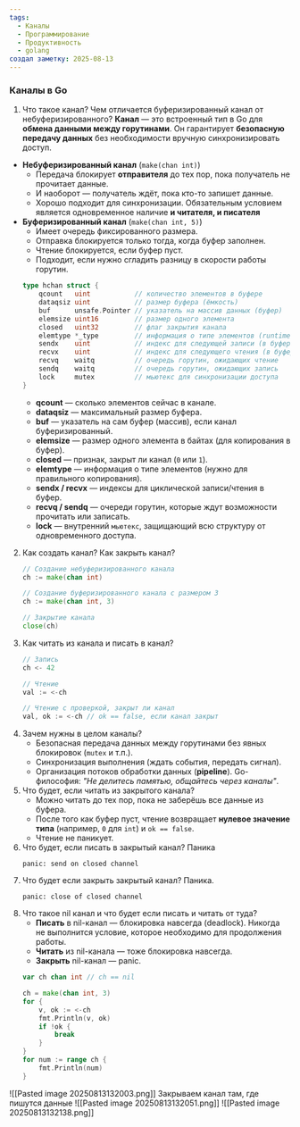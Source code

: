 ```yaml
---
tags:
  - Каналы
  - Программирование
  - Продуктивность
  - golang
создал заметку: 2025-08-13
---
```

### Каналы в Go
1. Что такое канал? Чем отличается буферизированный канал от небуферизированного?
   **Канал** — это встроенный тип в Go для **обмена данными между горутинами**. Он гарантирует **безопасную передачу данных** без необходимости вручную синхронизировать доступ.
   
- **Небуферизированный канал** (`make(chan int)`)
    - Передача блокирует **отправителя** до тех пор, пока получатель не прочитает данные.
    - И наоборот — получатель ждёт, пока кто-то запишет данные.
    - Хорошо подходит для синхронизации.
    Обязательным условием является одновременное наличие **и читателя, и писателя**
- **Буферизированный канал** (`make(chan int, 5)`)
    - Имеет очередь фиксированного размера.
    - Отправка блокируется только тогда, когда буфер заполнен.
    - Чтение блокируется, если буфер пуст.
    - Подходит, если нужно сгладить разницу в скорости работы горутин.
	``` go
	type hchan struct {
	    qcount   uint           // количество элементов в буфере
	    dataqsiz uint           // размер буфера (ёмкость)
	    buf      unsafe.Pointer // указатель на массив данных (буфер)
	    elemsize uint16         // размер одного элемента
	    closed   uint32         // флаг закрытия канала
	    elemtype *_type         // информация о типе элементов (runtime type)
	    sendx    uint           // индекс для следующей записи (в буфере)
	    recvx    uint           // индекс для следующего чтения (в буфере)
	    recvq    waitq          // очередь горутин, ожидающих чтение
	    sendq    waitq          // очередь горутин, ожидающих запись
	    lock     mutex          // мьютекс для синхронизации доступа
	}
	```
	- **qcount** — сколько элементов сейчас в канале.
	- **dataqsiz** — максимальный размер буфера.
	- **buf** — указатель на сам буфер (массив), если канал буферизированный.
	- **elemsize** — размер одного элемента в байтах (для копирования в буфер).
	- **closed** — признак, закрыт ли канал (`0` или `1`).
	- **elemtype** — информация о типе элементов (нужно для правильного копирования).
	- **sendx / recvx** — индексы для циклической записи/чтения в буфер.
	- **recvq / sendq** — очереди горутин, которые ждут возможности прочитать или записать.
	- **lock** — внутренний `мьютекс`, защищающий всю структуру от одновременного доступа.
2. Как создать канал? Как закрыть канал?
	``` go
	// Создание небуферизированного канала
	ch := make(chan int)
	
	// Создание буферизированного канала с размером 3
	ch := make(chan int, 3)
	
	// Закрытие канала
	close(ch)
	```
3. Как читать из канала и писать в канал?
	``` go
	// Запись
	ch <- 42
	
	// Чтение
	val := <-ch
	
	// Чтение с проверкой, закрыт ли канал
	val, ok := <-ch // ok == false, если канал закрыт
	```
4. Зачем нужны в целом каналы?
   - Безопасная передача данных между горутинами без явных блокировок (`mutex` и т.п.).
   - Синхронизация выполнения (ждать события, передать сигнал).
   - Организация потоков обработки данных (**pipeline**).
   Go-философия: _"Не делитесь памятью, общайтесь через каналы"_.
5. Что будет, если читать из закрытого канала?
   - Можно читать до тех пор, пока не заберёшь все данные из буфера. 
   - После того как буфер пуст, чтение возвращает **нулевое значение типа** (например, `0` для `int`) и `ok == false`.
   - Чтение не паникует.
6. Что будет, если писать в закрытый канал?
   Паника
	```
   panic: send on closed channel
	```
7. Что будет если закрыть закрытый канал?
   Паника.
	```
	panic: close of closed channel
	```
8. Что такое nil канал и что будет если писать и читать от туда?
   - **Писать** в nil-канал — блокировка навсегда (deadlock). Никогда не выполнится условие, которое необходимо для продолжения работы.
   - **Читать** из nil-канала — тоже блокировка навсегда.
   - **Закрыть** nil-канал — panic.
	``` go
	var ch chan int // ch == nil

	ch = make(chan int, 3)
	for {
		v, ok := <-ch
		fmt.Println(v, ok)
		if !ok {
			break
		} 
	}
	for num := range ch {
		fmt.Println(num)
	}
	```
![[Pasted image 20250813132003.png]]
Закрываем канал там, где пишутся данные
![[Pasted image 20250813132051.png]]
![[Pasted image 20250813132138.png]]
